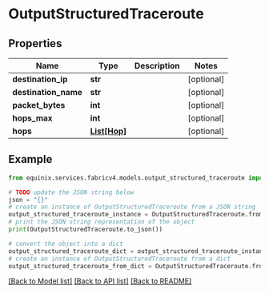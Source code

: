 # OutputStructuredTraceroute


## Properties

Name | Type | Description | Notes
------------ | ------------- | ------------- | -------------
**destination_ip** | **str** |  | [optional] 
**destination_name** | **str** |  | [optional] 
**packet_bytes** | **int** |  | [optional] 
**hops_max** | **int** |  | [optional] 
**hops** | [**List[Hop]**](Hop.md) |  | [optional] 

## Example

```python
from equinix.services.fabricv4.models.output_structured_traceroute import OutputStructuredTraceroute

# TODO update the JSON string below
json = "{}"
# create an instance of OutputStructuredTraceroute from a JSON string
output_structured_traceroute_instance = OutputStructuredTraceroute.from_json(json)
# print the JSON string representation of the object
print(OutputStructuredTraceroute.to_json())

# convert the object into a dict
output_structured_traceroute_dict = output_structured_traceroute_instance.to_dict()
# create an instance of OutputStructuredTraceroute from a dict
output_structured_traceroute_from_dict = OutputStructuredTraceroute.from_dict(output_structured_traceroute_dict)
```
[[Back to Model list]](../README.md#documentation-for-models) [[Back to API list]](../README.md#documentation-for-api-endpoints) [[Back to README]](../README.md)


